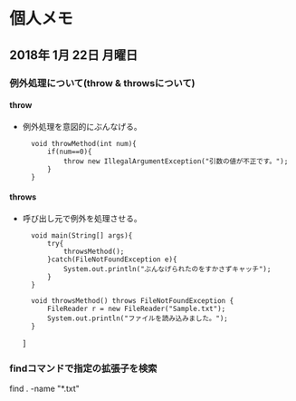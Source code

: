 # 個人メモ 
## 2018年 1月 22日 月曜日

### 例外処理について(throw & throwsについて)

#### throw

- 例外処理を意図的にぶんなげる。

		void throwMethod(int num){
			if(num==0){
				throw new IllegalArgumentException("引数の値が不正です。");
			}
		}

#### throws
- 呼び出し元で例外を処理させる。

		void main(String[] args){
			try{
				throwsMethod();
			}catch(FileNotFoundException e){
				System.out.println("ぶんなげられたのをすかさずキャッチ");
			}
		}
		
		void throwsMethod() throws FileNotFoundException {
			FileReader r = new FileReader("Sample.txt");
			System.out.println("ファイルを読み込みました。");
		}

	]

### findコマンドで指定の拡張子を検索

find . -name "*.txt"


